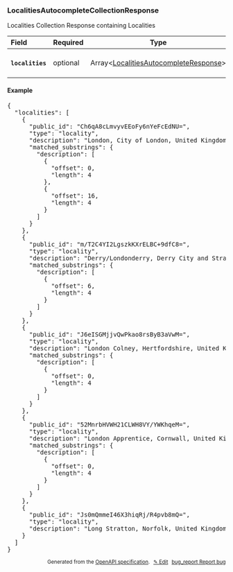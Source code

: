 <!--- This is a generated file, do not edit! -->
<!--- [START woosmap_http_schema_localitiesautocompletecollectionresponse] -->
<h3 class="schema-object" id="LocalitiesAutocompleteCollectionResponse">LocalitiesAutocompleteCollectionResponse</h3>

Localities Collection Response containing Localities

| Field                                                                                                                                 | Required | Type                                                                                                            | Description                                                                                                                  |
| :------------------------------------------------------------------------------------------------------------------------------------ | -------- | --------------------------------------------------------------------------------------------------------------- | ---------------------------------------------------------------------------------------------------------------------------- |
| <h4 id="LocalitiesAutocompleteCollectionResponse-localities" class="add-link schema-object-property-key"><code>localities</code></h4> | optional | Array&lt;[LocalitiesAutocompleteResponse](#LocalitiesAutocompleteResponse "LocalitiesAutocompleteResponse")&gt; | See [LocalitiesAutocompleteResponse](#LocalitiesAutocompleteResponse "LocalitiesAutocompleteResponse") for more information. |

<h4 class="schema-object-example" id="LocalitiesAutocompleteCollectionResponse-example">Example</h4>

<pre class="notranslate lang-json prettyprint">{
  "localities": [
    {
      "public_id": "Ch6qA8cLmvyvEEoFy6nYeFcEdNU=",
      "type": "locality",
      "description": "London, City of London, United Kingdom",
      "matched_substrings": {
        "description": [
          {
            "offset": 0,
            "length": 4
          },
          {
            "offset": 16,
            "length": 4
          }
        ]
      }
    },
    {
      "public_id": "m/T2C4YI2LgszkKXrELBC+9dfC8=",
      "type": "locality",
      "description": "Derry/Londonderry, Derry City and Strabane, United Kingdom",
      "matched_substrings": {
        "description": [
          {
            "offset": 6,
            "length": 4
          }
        ]
      }
    },
    {
      "public_id": "J6eISGMjjvQwPkao8rsByB3aVwM=",
      "type": "locality",
      "description": "London Colney, Hertfordshire, United Kingdom",
      "matched_substrings": {
        "description": [
          {
            "offset": 0,
            "length": 4
          }
        ]
      }
    },
    {
      "public_id": "52MnrbHVWH21CLWH8VY/YWKhqeM=",
      "type": "locality",
      "description": "London Apprentice, Cornwall, United Kingdom",
      "matched_substrings": {
        "description": [
          {
            "offset": 0,
            "length": 4
          }
        ]
      }
    },
    {
      "public_id": "Js0mQmmeI46X3hiqRj/R4pvb8mQ=",
      "type": "locality",
      "description": "Long Stratton, Norfolk, United Kingdom"
    }
  ]
}</pre>

<p style="text-align: right; font-size: smaller;">Generated from the <a data-label="openapi-github" href="https://github.com/woosmap/openapi-specification" title="Woosmap OpenAPI Specification" class="external">OpenAPI specification</a>.
<a data-label="openapi-github-woosmap-http-schema-localitiesautocompletecollectionresponse" data-action="edit" style="margin-left: 5px;" href="https://github.com/woosmap/openapi-specification/blob/main/specification/schemas/LocalitiesAutocompleteCollectionResponse.yml" title="Edit on GitHub">✎ Edit</a>
<a data-label="openapi-github-woosmap-http-schema-localitiesautocompletecollectionresponse" data-action="bug" style="margin-left: 5px;" href="https://github.com/woosmap/openapi-specification/issues/new?assignees=&labels=type%3A+bug%2C+triage+me&template=bug_report.md&title=[schemas] Bug - LocalitiesAutocompleteCollectionResponse" title="File bug for schemas on GitHub"><span class="material-icons">bug_report</span> Report bug</a>
</p>

<!--- [END woosmap_http_schema_localitiesautocompletecollectionresponse] -->
